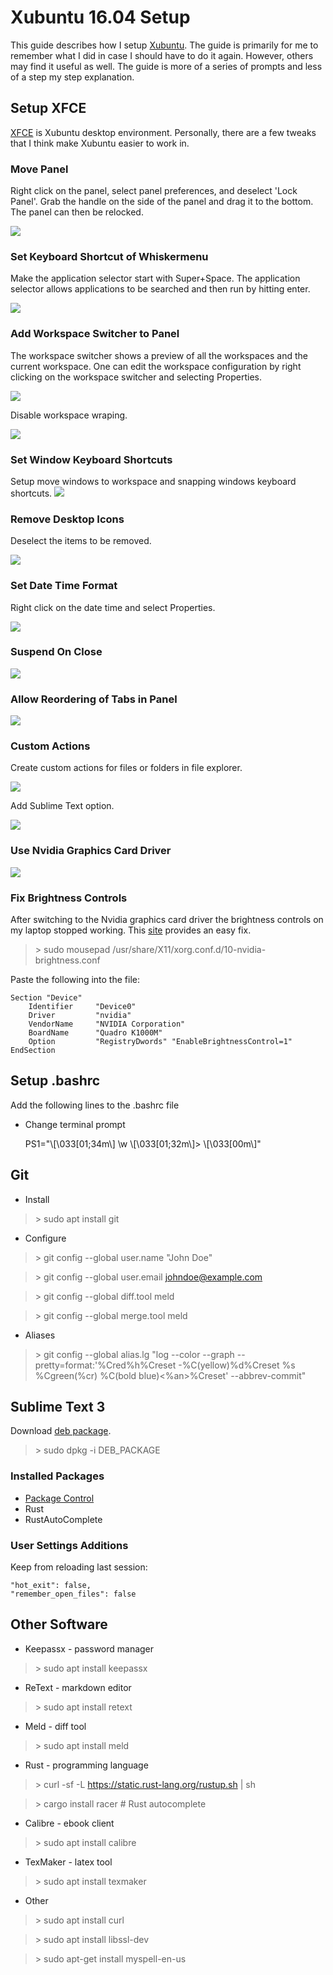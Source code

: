 # Xubuntu 16.04 Setup

This guide describes how I setup [Xubuntu](http://xubuntu.org/). The guide is primarily for me to remember what I did in case I should have to do it again. However, others may find it useful as well. The guide is more of a series of prompts and less of a step my step explanation.

## Setup XFCE

[XFCE](http://www.xfce.org/) is Xubuntu desktop environment. Personally, there are a few tweaks that I think make Xubuntu easier to work in.

### Move Panel
Right click on the panel, select panel preferences, and deselect 'Lock Panel'. Grab the handle on the side of the panel and drag it to the bottom. The panel can then be relocked.

![](images/move_panel.png)

### Set Keyboard Shortcut of Whiskermenu
Make the application selector start with Super+Space. The application selector allows applications to be searched and then run by hitting enter.

![](images/whiskermenu_shortcut.png)

### Add Workspace Switcher to Panel
The workspace switcher shows a preview of all the workspaces and the current workspace. One can edit the workspace configuration by right clicking on the workspace switcher and selecting Properties.

![](images/workspace_switcher.png)

Disable workspace wraping.

![](images/disable_workspace_wrap.png)

### Set Window Keyboard Shortcuts
Setup move windows to workspace and snapping windows keyboard shortcuts.
![](images/window_keyboard_shortcuts.png)

### Remove Desktop Icons
Deselect the items to be removed.

![](images/desktop_icons.png)

### Set Date Time Format
Right click on the date time and select Properties.

![](images/clock_format.png)

### Suspend On Close
![](images/suspend_on_close.png)

### Allow Reordering of Tabs in Panel
![](images/window_tab_reordering.png)

### Custom Actions
Create custom actions for files or folders in file explorer.

![](images/file_explorer_custom_actions.png)

Add Sublime Text option.

![](images/sublime_custom_action.png)

### Use Nvidia Graphics Card Driver
![](images/nvidia_driver.png)

### Fix Brightness Controls
After switching to the Nvidia graphics card driver the brightness controls on my laptop stopped working. This [site](http://askubuntu.com/questions/76081/brightness-not-working-after-installing-nvidia-driver) provides an easy fix.
>\> sudo mousepad /usr/share/X11/xorg.conf.d/10-nvidia-brightness.conf

Paste the following into the file:


    Section "Device"
        Identifier     "Device0"
        Driver         "nvidia"
        VendorName     "NVIDIA Corporation"
        BoardName      "Quadro K1000M"
        Option         "RegistryDwords" "EnableBrightnessControl=1"
    EndSection

## Setup .bashrc
Add the following lines to the .bashrc file

* Change terminal prompt

    PS1="\\[\\033[01;34m\\] \\w \\[\\033[01;32m\\]> \\[\\033[00m\\]"

## Git
* Install

>\> sudo apt install git

* Configure

>\> git config --global user.name "John Doe"

>\> git config --global user.email johndoe@example.com

>\> git config --global diff.tool meld

>\> git config --global merge.tool meld

* Aliases

>\> git config --global alias.lg "log --color --graph --pretty=format:'%Cred%h%Creset -%C(yellow)%d%Creset %s %Cgreen(%cr) %C(bold blue)<%an>%Creset' --abbrev-commit"

## Sublime Text 3
Download [deb package](https://www.sublimetext.com/3).
>\> sudo dpkg -i DEB_PACKAGE

### Installed Packages
* [Package Control](https://packagecontrol.io/installation)
* Rust
* RustAutoComplete

### User Settings Additions
Keep from reloading last session:

    "hot_exit": false,
    "remember_open_files": false

## Other Software

* Keepassx - password manager

>\> sudo apt install keepassx

* ReText - markdown editor

>\> sudo apt install retext

* Meld - diff tool

>\> sudo apt install meld

* Rust - programming language

>\> curl -sf -L https://static.rust-lang.org/rustup.sh | sh

>\> cargo install racer # Rust autocomplete

* Calibre - ebook client

>\> sudo apt install calibre

* TexMaker - latex tool

>\> sudo apt install texmaker

* Other

>\> sudo apt install curl

>\> sudo apt install libssl-dev

>\> sudo apt-get install myspell-en-us
